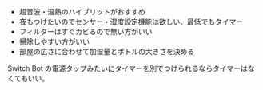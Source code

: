 - 超音波・温熱のハイブリットがおすすめ
- 夜もつけたいのでセンサー・湿度設定機能は欲しい、最低でもタイマー
- フィルターはすぐカビるので無い方がいい
- 掃除しやすい方がいい
- 部屋の広さに合わせて加湿量とボトルの大きさを決める

Switch Bot の電源タップみたいにタイマーを別でつけられるならタイマーはなくてもいい。
